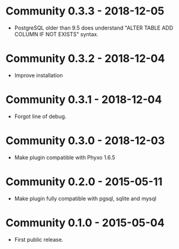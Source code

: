 Community 0.3.3 - 2018-12-05
============================
* PostgreSQL older than 9.5 does understand "ALTER TABLE ADD COLUMN IF NOT EXISTS" syntax.

Community 0.3.2 - 2018-12-04
============================
* Improve installation

Community 0.3.1 - 2018-12-04
============================
* Forgot line of debug.

Community 0.3.0 - 2018-12-03
============================
* Make plugin compatible with Phyxo 1.6.5

Community 0.2.0 - 2015-05-11
============================
* Make plugin fully compatible with pgsql, sqlite and mysql

Community 0.1.0 - 2015-05-04
============================
* First public release.
